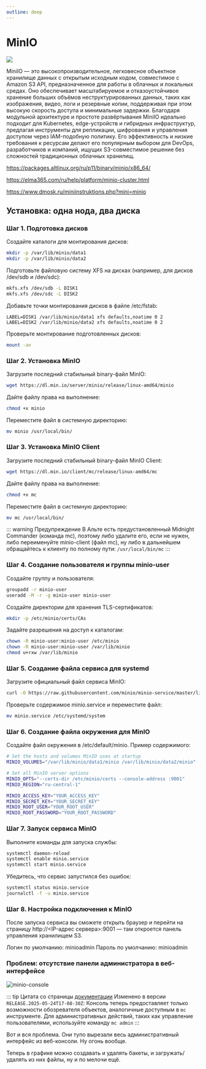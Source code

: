 ```yaml
---
outline: deep
---
```


# MinIO

![](https://media2.dev.to/dynamic/image/width=1000,height=420,fit=cover,gravity=auto,format=auto/https%3A%2F%2Fdev-to-uploads.s3.amazonaws.com%2Fuploads%2Farticles%2F1kco4frqn1sh3y3umvye.png)

MiniIO — это высокопроизводительное, легковесное объектное хранилище данных с открытым исходным кодом, совместимое с Amazon S3 API, предназначенное для работы в облачных и локальных средах. Оно обеспечивает масштабируемое и отказоустойчивое хранение больших объёмов неструктурированных данных, таких как изображения, видео, логи и резервные копии, поддерживая при этом высокую скорость доступа и минимальные задержки. Благодаря модульной архитектуре и простоте развёртывания MiniIO идеально подходит для Kubernetes, edge-устройств и гибридных инфраструктур, предлагая инструменты для репликации, шифрования и управления доступом через IAM-подобную политику. Его эффективность и низкие требования к ресурсам делают его популярным выбором для DevOps, разработчиков и компаний, ищущих S3-совместимое решение без сложностей традиционных облачных хранилищ.

https://packages.altlinux.org/ru/p11/binary/minio/x86_64/

https://elma365.com/ru/help/platform/minio-cluster.html

https://www.dmosk.ru/miniinstruktions.php?mini=minio


## Установка: одна нода, два диска

### Шаг 1. Подготовка дисков

Создайте каталоги для монтирования дисков: 
```bash
mkdir -p /var/lib/minio/data1
mkdir -p /var/lib/minio/data2
```

Подготовьте файловую систему XFS на дисках (например, для дисков /dev/sdb и /dev/sdc): 
```bash
mkfs.xfs /dev/sdb -L DISK1
mkfs.xfs /dev/sdc -L DISK2
```
    
Добавьте точки монтирования дисков в файле /etc/fstab: 

```fstab
LABEL=DISK1 /var/lib/minio/data1 xfs defaults,noatime 0 2
LABEL=DISK2 /var/lib/minio/data2 xfs defaults,noatime 0 2
```

Проверьте монтирование подготовленных дисков: 
```bash
mount -av
```

### Шаг 2. Установка MinIO

Загрузите последний стабильный binary-файл MinIO: 
```bash
wget https://dl.min.io/server/minio/release/linux-amd64/minio
```
Дайте файлу права на выполнение: 
```bash
chmod +x minio
```

Переместите файл в системную директорию: 
```bash
mv minio /usr/local/bin/
```

### Шаг 3. Установка MinIO Client

Загрузите последний стабильный binary-файл MinIO Client: 
```bash
wget https://dl.min.io/client/mc/release/linux-amd64/mc
```

Дайте файлу права на выполнение: 
```bash
chmod +x mc
```

Переместите файл в системную директорию: 
```bash
mv mc /usr/local/bin/
```

::: warning Предупреждение
В Альте есть предустановленный Midnight Commander (команда mc), поэтому либо удалите его, если не нужен, либо переименуйте minio-client (файл mc), ну либо в дальнейшем обращайтесь к клиенту по полному пути: `/usr/local/bin/mc`
:::

### Шаг 4. Создание пользователя и группы minio-user

Создайте группу и пользователя: 
```bash
groupadd -r minio-user
useradd -M -r -g minio-user minio-user
```

Создайте директории для хранения TLS-сертификатов: 
```bash
mkdir -p /etc/minio/certs/CAs
```
    
Задайте разрешения на доступ к каталогам: 
```bash
chown -R minio-user:minio-user /etc/minio
chown -R minio-user:minio-user /var/lib/minio
chmod u+rxw /var/lib/minio
```

### Шаг 5. Создание файла сервиса для systemd

Загрузите официальный файл сервиса MinIO:  
```bash
curl -O https://raw.githubusercontent.com/minio/minio-service/master/linux-systemd/minio.service
```
    
Проверьте содержимое minio.service и переместите файл: 
```bash
mv minio.service /etc/systemd/system
```

### Шаг 6. Создание файла окружения для MinIO

Создайте файл окружения в /etc/default/minio. Пример содержимого:
 
```bash
# Set the hosts and volumes MinIO uses at startup
MINIO_VOLUMES="/var/lib/minio/data1/minio /var/lib/minio/data2/minio"

# Set all MinIO server options
MINIO_OPTS="--certs-dir /etc/minio/certs --console-address :9001"
MINIO_REGION="ru-central-1"

MINIO_ACCESS_KEY="YOUR_ACCESS_KEY"
MINIO_SECRET_KEY="YOUR_SECRET_KEY"
MINIO_ROOT_USER="YOUR_ROOT_USER"
MINIO_ROOT_PASSWORD="YOUR_ROOT_PASSWORD"
```

### Шаг 7. Запуск сервиса MinIO

Выполните команды для запуска службы: 
```bash
systemctl daemon-reload
systemctl enable minio.service
systemctl start minio.service
```

Убедитесь, что сервис запустился без ошибок: 
```bash
systemctl status minio.service
journalctl -f -u minio.service
```

### Шаг 8. Настройка подключения к MinIO

После запуска сервиса вы сможете открыть браузер и перейти на страницу http://<IP-адрес сервера>:9001 — там откроется панель управления хранилищем S3.

Логин по умолчанию: minioadmin
Пароль по умолчанию: minioadmin

### Проблем: отсутствие панели администратора в веб-интерфейсе

![minio-console](/public/img/minio.png)

::: tip Цитата со страницы [документации](https://docs.min.io/community/minio-object-store/administration/minio-console.html)
Изменено в версии `RELEASE.2025-05-24T17-08-30Z`: Консоль теперь предоставляет только возможности обозревателя объектов, аналогичные доступным в `mc` инструменте. Для административных действий, таких как управление пользователями, используйте команду `mc admin`
:::

Вот и вся проблема. Они тупо вырезали весь административный интерфейс из веб-консоли. Ну огонь вообще.

Теперь в графике можно создавать и удалять бакеты, и загружать/удалять из них файлы, ну и по мелочи ещё.
